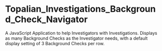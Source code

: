 # Topalian_Investigations_Background_Check_Navigator
A JavaScript Application to help Investigators with Investigations.
Displays as many Background Checks as the Investigator needs, with a default display setting of 3 Background Checks per row.
